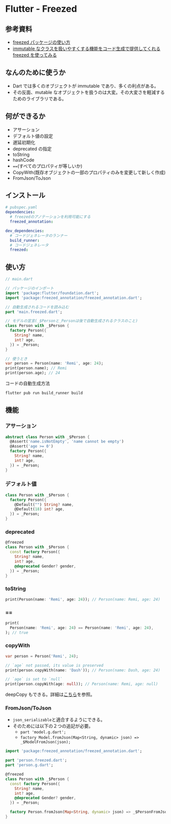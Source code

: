 # Flutter - Freezed

## 参考資料

- [freezed パッケージの使い方](https://note.com/mxiskw/n/n55441444bd46)
- [immutable なクラスを扱いやすくする機能をコード生成で提供してくれる freezed を使ってみる](https://dev.classmethod.jp/articles/flutter_freezed_introduction/)

## なんのために使うか

- Dart では多くのオブジェクトが immutable であり、多くの利点がある。
- その反面、mutable なオブジェクトを扱うのは大変。その大変さを軽減するためのライブラリである。

## 何ができるか

- アサーション
- デフォルト値の設定
- 遅延初期化
- deprecated の指定
- toString
- hashCode
- `==`(すべてのプロパティが等しいか)
- CopyWith(既存オブジェクトの一部のプロパティのみを変更して新しく作成)
- FromJson/ToJson

## インストール

```yaml
# pubspec.yaml
dependencies:
  # freezedのアノテーションを利用可能にする
  freezed_annotation:

dev_dependencies:
  # コードジェネレータのランナー
  build_runner:
  # コードジェネレータ
  freezed:
```

## 使い方

```dart
// main.dart

// パッケージのインポート
import 'package:flutter/foundation.dart';
import 'package:freezed_annotation/freezed_annotation.dart';

// 自動生成されるコードを読み込む
part 'main.freezed.dart';

// モデルの宣言(_$Personと_Personは後で自動生成されるクラスのこと)
class Person with _$Person {
  factory Person({
    String? name,
    int? age,
  }) = _Person;
}

// 使うとき
var person = Person(name: 'Remi', age: 24);
print(person.name); // Remi
print(person.age); // 24
```

コードの自動生成方法

```sh
flutter pub run build_runner build
```

## 機能

### アサーション

```dart
abstract class Person with _$Person {
  @Assert('name.isNotEmpty', 'name cannot be empty')
  @Assert('age >= 0')
  factory Person({
    String? name,
    int? age,
  }) = _Person;
}
```

### デフォルト値

```dart
class Person with _$Person {
  factory Person({
    @Default("") String? name,
    @Default(18) int? age,
  }) = _Person;
}
```

### deprecated

```dart
@freezed
class Person with _$Person {
  const factory Person({
    String? name,
    int? age,
    @deprecated Gender? gender,
  }) = _Person;
}
```

### toString

```dart
print(Person(name: 'Remi', age: 24)); // Person(name: Remi, age: 24)
```

### ==

```dart
print(
  Person(name: 'Remi', age: 24) == Person(name: 'Remi', age: 24),
); // true
```

### copyWith

```dart
var person = Person('Remi', 24);

// `age` not passed, its value is preserved
print(person.copyWith(name: 'Dash')); // Person(name: Dash, age: 24)

// `age` is set to `null`
print(person.copyWith(age: null)); // Person(name: Remi, age: null)
```

deepCopy もできる。詳細は[こちら](https://pub.dev/packages/freezed#copywith)を参照。

### FromJson/ToJson

- `json_serializable`と適合するようにできる。
- そのためには以下の２つの追記が必要。
  - `part 'model.g.dart';`
  - `factory Model.fromJson(Map<String, dynamic> json) => _$ModelFromJson(json);`

```dart
import 'package:freezed_annotation/freezed_annotation.dart';

part 'person.freezed.dart';
part 'person.g.dart';

@freezed
class Person with _$Person {
  const factory Person({
    String? name,
    int? age,
    @deprecated Gender? gender,
  }) = _Person;

  factory Person.fromJson(Map<String, dynamic> json) => _$PersonFromJson(json);
}
```
